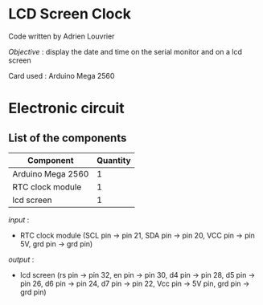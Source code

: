 # **LCD Screen Clock**

Code written by Adrien Louvrier

*Objective* : display the date and time on the serial monitor and on a lcd screen

Card used : Arduino Mega 2560

# Electronic circuit

## **List of the components**

Component | Quantity 
----------|----------
Arduino Mega 2560 | 1
RTC clock module | 1
lcd screen | 1

*input* : 
 - RTC clock module (SCL pin -> pin 21, SDA pin -> pin 20, VCC pin -> pin 5V, grd pin -> grd pin)

*output* : 
- lcd screen (rs pin -> pin 32, en pin -> pin 30, d4 pin -> pin 28, d5 pin -> pin 26, d6 pin -> pin 24, d7 pin -> pin 22, Vcc pin -> 5V pin, grd pin -> grd pin)